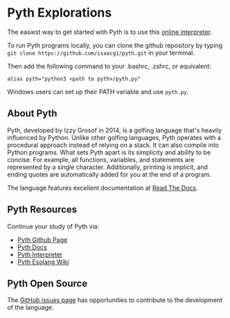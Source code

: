 # Pyth Explorations

The easiest way to get started with Pyth is to use this [online interpreter](https://pyth-docker.azurewebsites.net). 

To run Pyth programs locally, you can clone the github repository by typing `git clone https://github.com/isaacg1/pyth.git` in your terminal. 

Then add the following command to your .bashrc, .zshrc, or equivalent:

```
alias pyth="python3 <path to pyth>/pyth.py"
```

Windows users can set up their PATH variable and use `pyth.py`.

## About Pyth

Pyth, developed by Izzy Grosof in 2014, is a golfing language that's heavily influenced by Python. Unlike other golfing languages, Pyth operates with a procedural approach instead of relying on a stack. It can also compile into Python programs. What sets Pyth apart is its simplicity and ability to be concise. For example, all functions, variables, and statements are represented by a single character. Additionally, printing is implicit, and ending quotes are automatically added for you at the end of a program.

The language features excellent documentation at [Read The Docs](https://pyth.readthedocs.io/en/latest/index.html).

## Pyth Resources

Continue your study of Pyth via:

- [Pyth Github Page](https://github.com/isaacg1/pyth) 
- [Pyth Docs](https://pyth.readthedocs.io/en/latest/getting-started.html)
- [Pyth Interpreter](https://pyth-docker.azurewebsites.net)
- [Pyth Esolang Wiki](https://esolangs.org/wiki/Pyth#Language_Overview)

## Pyth Open Source

The [GitHub issues page](https://github.com/isaacg1/pyth/issues) has opportunities to contribute to the development of the language.
